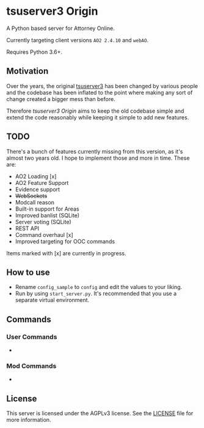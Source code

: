 # tsuserver3 Origin

A Python based server for Attorney Online.

Currently targeting client versions `AO2 2.4.10` and `webAO`.

Requires Python 3.6+.

## Motivation

Over the years, the original [tsuserver3](https://github.com/AttorneyOnlineVidya/tsuserver3) has been changed by various people and the codebase
has been inflated to the point where making any sort of change created a bigger mess than before.

Therefore *tsuserver3 Origin* aims to keep the old codebase simple and extend the code reasonably
while keeping it simple to add new features.

## TODO

There's a bunch of features currently missing from this version, as it's almost two years old.
I hope to implement those and more in time. These are:

* AO2 Loading [x]
* AO2 Feature Support
* Evidence support
* ~~WebSockets~~
* Modcall reason
* Built-in support for Areas
* Improved banlist (SQLite)
* Server voting (SQLite)
* REST API
* Command overhaul [x]
* Improved targeting for OOC commands

Items marked with [x] are currently in progress.


## How to use

* Rename `config_sample` to `config` and edit the values to your liking.  
* Run by using `start_server.py`. It's recommended that you use a separate virtual environment.

## Commands

### User Commands

* 

### Mod Commands

* 

## License

This server is licensed under the AGPLv3 license. See the
[LICENSE](LICENSE.md) file for more information.